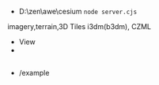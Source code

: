 

+ D:\zen\awe\cesium  `node server.cjs`

imagery,terrain,3D Tiles
i3dm(b3dm), CZML

- View 
- 

##
+ /example 